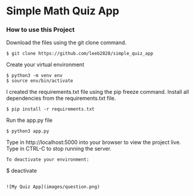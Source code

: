 # Simple Math Quiz App

### How to use this Project
Download the files using the git clone command.
```
$ git clone https://github.com/leeb2828/simple_quiz_app
```
Create your virtual environment
```
$ python3 -m venv env
$ source env/bin/activate
```
I created the requirements.txt file using the pip freeze command.
Install all dependencies from the requirements.txt file.
```
$ pip install -r requirements.txt
```
Run the app.py file
```
$ python3 app.py
```
Type in http://localhost:5000 into your browser to view the project live.
Type in CTRL-C to stop running the server.

```
To deactivate your environment:
```
$ deactivate
```

![My Quiz App](images/question.png)


